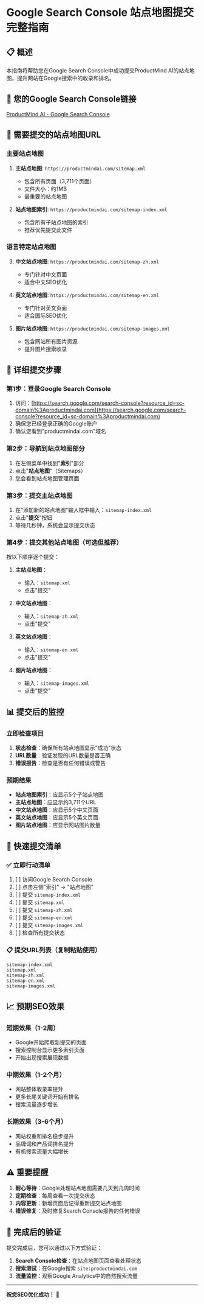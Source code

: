 # Google Search Console 站点地图提交完整指南

## 📋 概述
本指南将帮助您在Google Search Console中成功提交ProductMind AI的站点地图，提升网站在Google搜索中的收录和排名。

## 🔗 您的Google Search Console链接
[ProductMind AI - Google Search Console](https://search.google.com/search-console?resource_id=sc-domain%3Aproductmindai.com)

## 📍 需要提交的站点地图URL

### 主要站点地图
1. **主站点地图**: `https://productmindai.com/sitemap.xml`
   - 包含所有页面（3,711个页面）
   - 文件大小：约1MB
   - 最重要的站点地图

2. **站点地图索引**: `https://productmindai.com/sitemap-index.xml`
   - 包含所有子站点地图的索引
   - 推荐优先提交此文件

### 语言特定站点地图
3. **中文站点地图**: `https://productmindai.com/sitemap-zh.xml`
   - 专门针对中文页面
   - 适合中文SEO优化

4. **英文站点地图**: `https://productmindai.com/sitemap-en.xml`
   - 专门针对英文页面
   - 适合国际SEO优化

5. **图片站点地图**: `https://productmindai.com/sitemap-images.xml`
   - 包含网站所有图片资源
   - 提升图片搜索收录

## 🚀 详细提交步骤

### 第1步：登录Google Search Console
1. 访问：[https://search.google.com/search-console?resource_id=sc-domain%3Aproductmindai.com](https://search.google.com/search-console?resource_id=sc-domain%3Aproductmindai.com)
2. 确保您已经登录正确的Google账户
3. 确认您看到"productmindai.com"域名

### 第2步：导航到站点地图部分
1. 在左侧菜单中找到"**索引**"部分
2. 点击"**站点地图**"（Sitemaps）
3. 您会看到站点地图管理页面

### 第3步：提交主站点地图
1. 在"添加新的站点地图"输入框中输入：`sitemap-index.xml`
2. 点击"**提交**"按钮
3. 等待几秒钟，系统会显示提交状态

### 第4步：提交其他站点地图（可选但推荐）
按以下顺序逐个提交：

1. **主站点地图**：
   - 输入：`sitemap.xml`
   - 点击"提交"

2. **中文站点地图**：
   - 输入：`sitemap-zh.xml`
   - 点击"提交"

3. **英文站点地图**：
   - 输入：`sitemap-en.xml`
   - 点击"提交"

4. **图片站点地图**：
   - 输入：`sitemap-images.xml`
   - 点击"提交"

## 📊 提交后的监控

### 立即检查项目
1. **状态检查**：确保所有站点地图显示"成功"状态
2. **URL数量**：验证发现的URL数量是否正确
3. **错误报告**：检查是否有任何错误或警告

### 预期结果
- **站点地图索引**：应显示5个子站点地图
- **主站点地图**：应显示约3,711个URL
- **中文站点地图**：应显示5个中文页面
- **英文站点地图**：应显示5个英文页面
- **图片站点地图**：应显示网站图片数量

## 🎯 快速提交清单

### ✅ 立即行动清单
1. [ ] 访问Google Search Console
2. [ ] 点击左侧"索引" → "站点地图"
3. [ ] 提交 `sitemap-index.xml`
4. [ ] 提交 `sitemap.xml`
5. [ ] 提交 `sitemap-zh.xml`
6. [ ] 提交 `sitemap-en.xml`
7. [ ] 提交 `sitemap-images.xml`
8. [ ] 检查所有提交状态

### 📋 提交URL列表（复制粘贴使用）
```
sitemap-index.xml
sitemap.xml
sitemap-zh.xml
sitemap-en.xml
sitemap-images.xml
```

## 📈 预期SEO效果

### 短期效果（1-2周）
- Google开始爬取新提交的页面
- 搜索控制台显示更多索引页面
- 开始出现搜索展现数据

### 中期效果（1-2个月）
- 网站整体收录率提升
- 更多长尾关键词开始有排名
- 搜索流量逐步增长

### 长期效果（3-6个月）
- 网站权重和排名稳步提升
- 品牌词和产品词排名提升
- 有机搜索流量大幅增长

## ⚠️ 重要提醒

1. **耐心等待**：Google处理站点地图需要几天到几周时间
2. **定期检查**：每周查看一次提交状态
3. **内容更新**：新增页面后记得重新提交站点地图
4. **错误修复**：及时修复Search Console报告的任何错误

## 🎉 完成后的验证

提交完成后，您可以通过以下方式验证：

1. **Search Console检查**：在站点地图页面查看处理状态
2. **搜索测试**：在Google搜索 `site:productmindai.com`
3. **流量监控**：观察Google Analytics中的自然搜索流量

---

**祝您SEO优化成功！** 🚀 